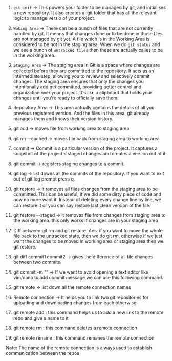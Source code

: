 1. `git init` -> This powers your folder to be managed by git, and initialises a new repository. It also creates a .git folder that has all the relevant logic to manage versio of your project.

2. `Woking Area` -> There can be a bunch of files that are not currently handled by git. It means that changes done or to be done in those files are not managed by git yet. A file which is in the Working Area is considered to be not in the staging area. When we do `git status` and we see a bunch of `untracked files` then these are actually calles to be in the working area.

3. `Staging Area` -> The staging area in Git is a space where changes are collected before they are committed to the repository. It acts as an intermediate step, allowing you to review and selectively commit changes. The staging area ensures that only the changes you intentionally add get committed, providing better control and organization over your project. It's like a clipboard that holds your changes until you're ready to officially save them.

4. Repository Area -> This area actually contains the details of all you previous registered version. And the files in this area, git already manages them and knows their version history.

5. git add <file> -> moves file from working area to staging area

6. git rm --cached <file> -> moves file back from staging area to working area

7. commit -> Commit is a particular version of the project. It captures a snapshot of the project's staged changes and creates a version out of it.

8. git commit -> registers staging changes to a commit.

9. git log -> list downs all the commits of the repository. If you want to exit out of git log prompt press q.

10. git restore <file> -> it removes all files changes from the staging area to be committed. This can be useful, if we did some dirty piece of code and now no more want it. Instead of deleting every change line by line, we can restore it or you can say restore last clean version of the file.

11. git restore --staged <file> -> it removes file from changes from staging area to the working area. this only works if changes are in your staging area

12. Diff between git rm and git restore. Ans: if you want to move the whole file back to the untracked state, then we do git rm, otherwise if we just want the changes to be moved in working area or staging area then we git restore.

13. git diff commit1 commit2 -> gives the difference of all file changes between two commits

14. git commit -m "<your commit message>" -> If we want to avoid opening a text editor like vim/nano to add commit message we can use this following command.

15. git remote -> list down all the remote connection names

16. Remote connection -> It helps you to link two git repositories for uploading and downloading changes from each otherwise

17. git remote add <name of remote> <link of the remote> : this command helps us to add a new link to the remote repo and give a name to it

18. git remote rm <name of remote> : this command deletes a remote connection

19. git remote rename <oldname> <newname> : this command remanes the remote connection

Note: The name of the remote connection is always used to establish communication between the repos